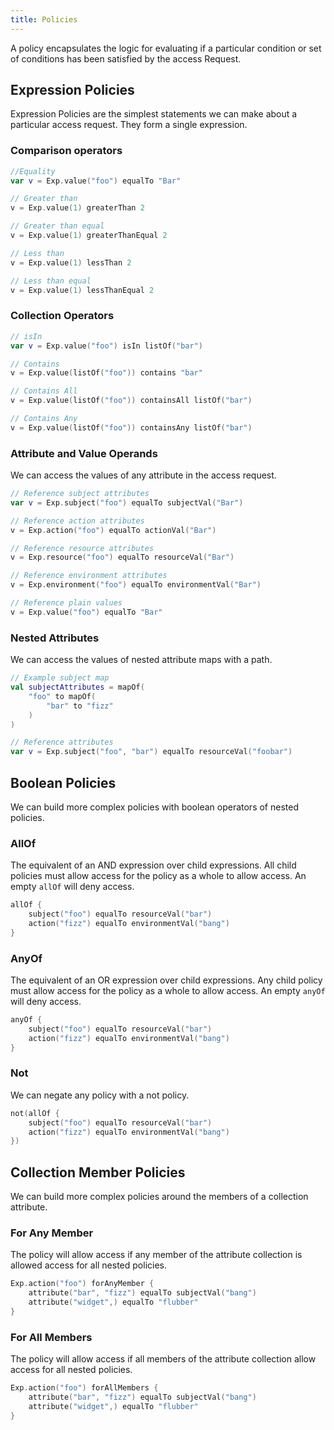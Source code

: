 ```yaml
---
title: Policies
---
```

A policy encapsulates the logic for evaluating if a particular condition or set of conditions has been satisfied by the
access Request.

## Expression Policies

Expression Policies are the simplest statements we can make about a particular access request. They form a single
expression.

### Comparison operators

```kotlin
//Equality
var v = Exp.value("foo") equalTo "Bar"

// Greater than
v = Exp.value(1) greaterThan 2

// Greater than equal
v = Exp.value(1) greaterThanEqual 2

// Less than
v = Exp.value(1) lessThan 2

// Less than equal
v = Exp.value(1) lessThanEqual 2
```

### Collection Operators

```kotlin
// isIn
var v = Exp.value("foo") isIn listOf("bar")

// Contains
v = Exp.value(listOf("foo")) contains "bar"

// Contains All
v = Exp.value(listOf("foo")) containsAll listOf("bar")

// Contains Any
v = Exp.value(listOf("foo")) containsAny listOf("bar")
```

### Attribute and Value Operands

We can access the values of any attribute in the access request.

```kotlin
// Reference subject attributes
var v = Exp.subject("foo") equalTo subjectVal("Bar")

// Reference action attributes
v = Exp.action("foo") equalTo actionVal("Bar")

// Reference resource attributes
v = Exp.resource("foo") equalTo resourceVal("Bar")

// Reference environment attributes
v = Exp.environment("foo") equalTo environmentVal("Bar")

// Reference plain values
v = Exp.value("foo") equalTo "Bar"
```

### Nested Attributes

We can access the values of nested attribute maps with a path.

```kotlin
// Example subject map
val subjectAttributes = mapOf(
    "foo" to mapOf(
        "bar" to "fizz"
    )
)

// Reference attributes
var v = Exp.subject("foo", "bar") equalTo resourceVal("foobar")
```

## Boolean Policies

We can build more complex policies with boolean operators of nested policies.

### AllOf

The equivalent of an AND expression over child expressions. All child policies must allow access for the policy as a
whole to allow access. An empty `allOf` will deny access.

```kotlin
allOf {
    subject("foo") equalTo resourceVal("bar")
    action("fizz") equalTo environmentVal("bang")
}
```

### AnyOf

The equivalent of an OR expression over child expressions. Any child policy must allow access for the policy as a whole
to allow access. An empty `anyOf` will deny access.

```kotlin
anyOf {
    subject("foo") equalTo resourceVal("bar")
    action("fizz") equalTo environmentVal("bang")
}
```

### Not

We can negate any policy with a not policy.

```kotlin
not(allOf {
    subject("foo") equalTo resourceVal("bar")
    action("fizz") equalTo environmentVal("bang")
})
```

## Collection Member Policies

We can build more complex policies around the members of a collection attribute.

### For Any Member

The policy will allow access if any member of the attribute collection is allowed access for all nested policies.

```kotlin
Exp.action("foo") forAnyMember {
    attribute("bar", "fizz") equalTo subjectVal("bang")
    attribute("widget",) equalTo "flubber"
}
```

### For All Members

The policy will allow access if all members of the attribute collection allow access for all nested policies.

```kotlin
Exp.action("foo") forAllMembers {
    attribute("bar", "fizz") equalTo subjectVal("bang")
    attribute("widget",) equalTo "flubber"
}
```